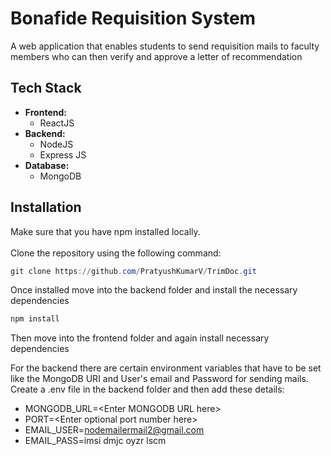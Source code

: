 # Bonafide Requisition System
A web application that enables students to send requisition mails to faculty members who can then verify and approve a letter of recommendation
## Tech Stack
* **Frontend:**
  * ReactJS
* **Backend:**
  * NodeJS
  * Express JS
* **Database:**
  * MongoDB
## Installation
Make sure that you have npm installed locally.<br/><br/>
Clone the repository using the following command:<br/>
```PowerShell
git clone https://github.com/PratyushKumarV/TrimDoc.git
```
Once installed move into the backend folder and install the necessary dependencies<br />
```PowerShell
npm install
```
Then move into the frontend folder and again install necessary dependencies<br />

For the backend there are certain environment variables that have to be set like the MongoDB URI and User's email and Password for sending mails.
Create a .env file in the backend folder and then add these details:
* MONGODB_URL=\<Enter MONGODB URL here\>
* PORT=\<Enter optional port number here\>
* EMAIL_USER=nodemailermail2@gmail.com
* EMAIL_PASS=imsi dmjc oyzr lscm
